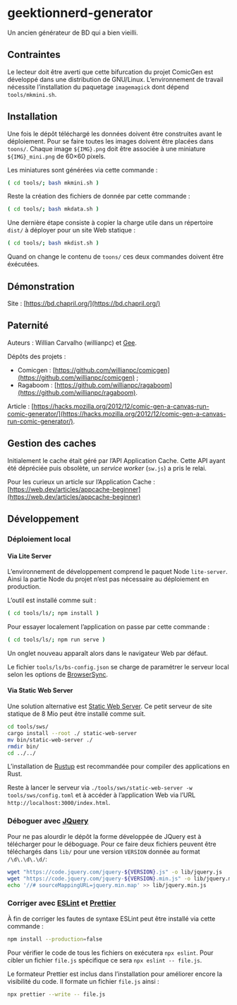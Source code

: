 # geektionnerd-generator

Un ancien générateur de BD qui a bien vieilli.

## Contraintes

Le lecteur doit être averti que cette bifurcation du projet ComicGen est développé dans une distribution de GNU/Linux.
L’environnement de travail nécessite l’installation du paquetage `imagemagick` dont dépend `tools/mkmini.sh`.

## Installation

Une fois le dépôt téléchargé les données doivent être construites avant le déploiement.
Pour se faire toutes les images doivent être placées dans `toons/`.
Chaque image `${IMG}.png` doit être associée à une miniature `${IMG}_mini.png` de 60×60 pixels.

Les miniatures sont générées via cette commande :
```bash
( cd tools/; bash mkmini.sh )
```

Reste la création des fichiers de donnée par cette commande :
```bash
( cd tools/; bash mkdata.sh )
```

Une dernière étape consiste à copier la charge utile dans un répertoire `dist/` à déployer pour un site Web statique :
```bash
( cd tools/; bash mkdist.sh )
```

Quand on change le contenu de `toons/` ces deux commandes doivent être éxécutées.

## Démonstration

Site : [https://bd.chapril.org/](https://bd.chapril.org/)

## Paternité

Auteurs : Willian Carvalho (willianpc) et [Gee](https://forge.april.org/gee).

Dépôts des projets :
* Comicgen : [https://github.com/willianpc/comicgen](https://github.com/willianpc/comicgen) ;
* Ragaboom : [https://github.com/willianpc/ragaboom](https://github.com/willianpc/ragaboom).

Article : [https://hacks.mozilla.org/2012/12/comic-gen-a-canvas-run-comic-generator/](https://hacks.mozilla.org/2012/12/comic-gen-a-canvas-run-comic-generator/).

## Gestion des caches

Initialement le cache était géré par l’API Application Cache.
Cette API ayant été dépréciée puis obsolète, un *service worker* (`sw.js`) a pris le relai.

Pour les curieux un article sur l’Application Cache : [https://web.dev/articles/appcache-beginner](https://web.dev/articles/appcache-beginner)

## Développement

### Déploiement local

#### Via Lite Server

L’environnement de développement comprend le paquet Node `lite-server`.
Ainsi la partie Node du projet n’est pas nécessaire au déploiement en production.

L’outil est installé comme suit :
```bash
( cd tools/ls/; npm install )
```

Pour essayer localement l’application on passe par cette commande :
```bash
( cd tools/ls/; npm run serve )
```

Un onglet nouveau apparaît alors dans le navigateur Web par défaut.

Le fichier `tools/ls/bs-config.json` se charge de paramétrer le serveur local selon les options de [BrowserSync](https://browsersync.io/docs/options "Site Web").

#### Via Static Web Server

Une solution alternative est [Static Web Server](https://static-web-server.net/ "Site Web"). Ce petit serveur de site statique de 8 Mio peut être installé comme suit.

```bash
cd tools/sws/
cargo install --root ./ static-web-server
mv bin/static-web-server ./
rmdir bin/
cd ../../
```
L’installation de [Rustup](https://rustup.rs/) est recommandée pour compiler des applications en Rust.

Reste à lancer le serveur via `./tools/sws/static-web-server -w tools/sws/config.toml` et à accéder à l’application Web via l’URL `http://localhost:3000/index.html`.

### Déboguer avec [JQuery](https://jquery.com/)

Pour ne pas alourdir le dépôt la forme développée de JQuery est à télécharger pour le déboguage.
Pour ce faire deux fichiers peuvent être téléchargés dans `lib/` pour une version `VERSION` donnée au format `/\d\.\d\.\d/`:
```bash
wget "https://code.jquery.com/jquery-${VERSION}.js" -o lib/jquery.js
wget "https://code.jquery.com/jquery-${VERSION}.min.js" -o lib/jquery.min.js
echo '//# sourceMappingURL=jquery.min.map' >> lib/jquery.min.js
```

### Corriger avec [ESLint](https://eslint.org/) et [Prettier](https://prettier.io/)

À fin de corriger les fautes de syntaxe ESLint peut être installé via cette commande :
```bash
npm install --production=false
```

Pour vérifier le code de tous les fichiers on exécutera `npx eslint`.
Pour cibler un fichier `file.js` spécifique ce sera `npx eslint -- file.js`.

Le formateur Prettier est inclus dans l’installation pour améliorer encore la visibilité du code.
Il formate un fichier `file.js` ainsi :
```bash
npx prettier --write -- file.js
```